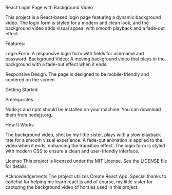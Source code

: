 React Login Page with Background Video

This project is a React-based login page featuring a dynamic background video. The login form is styled for a modern and clean look, and the background video adds visual appeal with smooth playback and a fade-out effect.

Features:

Login Form: A responsive login form with fields for username and password.
Background Video: A moving background video that plays in the background with a fade-out effect when it ends.

Responsive Design: The page is designed to be mobile-friendly and centered on the screen.

Getting Started

Prerequisites

Node.js and npm should be installed on your machine. You can download them from nodejs.org.

How It Works

The background video, shot by my little sister, plays with a slow playback rate for a smooth visual experience.
A fade-out animation is applied to the video when it ends, enhancing the transition effect.
The login form is styled with modern CSS to ensure a clean and user-friendly interface.

License
This project is licensed under the MIT License. See the LICENSE file for details.

Acknowledgements
The project utilizes Create React App. Special thanks to codehal for helping me learn react.js and of course, my little sister for capturing the background video of horsies used in this project.
